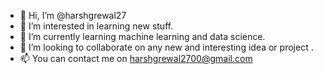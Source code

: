 - 👋 Hi, I’m @harshgrewal27
- 👀 I’m interested in learning new stuff.
- 🌱 I’m currently learning machine learning and data science.
- 💞️ I’m looking to collaborate on any new and interesting idea or project .
- 📫 You can contact me on harshgrewal2700@gmail.com

<!---
harshgrewal27/harshgrewal27 is a ✨ special ✨ repository because its `README.md` (this file) appears on your GitHub profile.
You can click the Preview link to take a look at your changes.
--->
